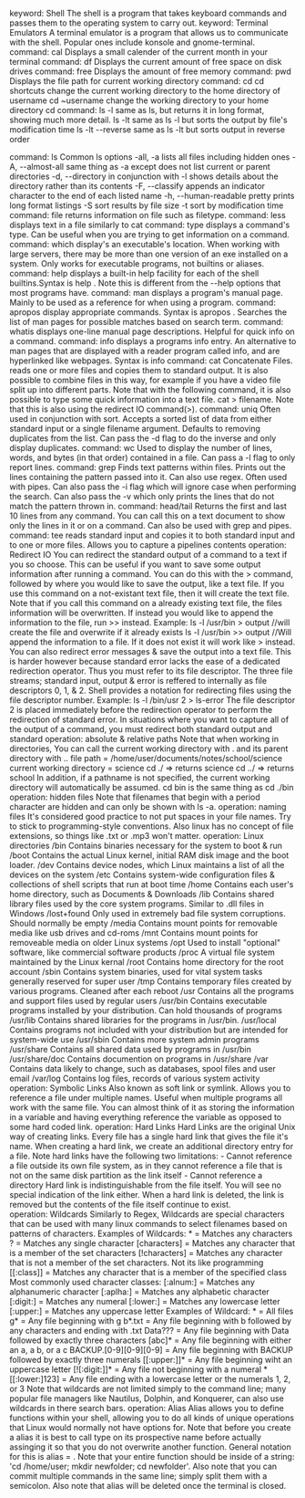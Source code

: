 keyword: Shell
	The shell is a program that takes keyboard commands and passes them to the operating system to carry out.
keyword: Terminal Emulators
	A terminal emulator is a program that allows us to communicate with the shell. Popular ones include konsole and gnome-terminal.
command: cal 
	Displays a small calender of the current month in your terminal
command: df 
	Displays the current amount of free space on disk drives
command: free
	Displays the amount of free memory
command: pwd
	Displays the file path for current working directory
command: cd 
	cd shortcuts
	change the current working directory to the home directory of username
		cd ~username
	change the working directory to your home directory 
		cd 
command: ls -l 
		same as ls, but returns it in long format, showing much more detail.
	ls -lt 
		same as ls -l but sorts the output by file's modification time
	ls -lt --reverse 
		same as ls -lt but sorts output in reverse order

command: ls
	Common ls options
	-all, -a
		lists all files including hidden ones
	-A, --almost-all
		same thing as -a except does not list current or parent directories
	-d, --directory
		in conjunction with -l shows details about the directory rather than its contents
	-F, --classify
		appends an indicator character to the end of each listed name
	-h, --human-readable
		pretty prints long format listings
	-S 
		sort results by file size
	-t 
		sort by modification time 
command: file <filename>
	returns information on file such as filetype.
command: less
	displays text in a file similarly to cat
command: type 
	displays a command's type. Can be useful when you are trying to get information on a command.
command: which 
	display's an executable's location. When working with large servers, there may be more than one version of an exe installed on a system.
	Only works for executable programs, not builtins or aliases. 
command: help
	displays a built-in help facility for each of the shell builtins.Syntax is help <command>.
	Note this is different from the --help options that most programs have.
command: man 
	displays a program's manual page. Mainly to be used as a reference for when using a program.
command: apropos 
	display appropriate commands. Syntax is apropos <command>. Searches the list of man pages for possible matches based on search term.
command: whatis
	displays one-line manual page descriptions. Helpful for quick info on a command. 
command: info 
	displays a programs info entry. An alternative to man pages that are displayed with a reader program called info, and are hyperlinked 
	like webpages. Syntax is info <command>
command: cat 
	Concatenate Files. reads one or more files and copies them to standard output. It is also possible to combine files in this way, 
	for example if you have a video file split up into different parts. Note that with the following command, it is also possible 
	to type some quick information into a text file.
	cat > filename. 
	Note that this is also using the redirect IO command(>). 
command: uniq 
	Often used in conjunction with sort. Accepts a sorted list of data from either standard input or a single filename argument. 
	Defaults to removing duplicates from the list. Can pass the -d flag to do the inverse and only display duplicates.
command: wc 
	Used to display the number of lines, words, and bytes (in that order) contained in a file. 
	Can pass a -l flag to only report lines. 
command: grep 
	Finds text patterns within files. Prints out the lines containing the pattern passed into it. Can also use regex. Often used with pipes. 
	Can also pass the -i flag which will ignore case when performing the search. 
	Can also pass the -v which only prints the lines that do not match the pattern thrown in. 
command: head/tail 
	Returns the first and last 10 lines from any command. You can call this on a text document to show only the lines in it or on a command.
	Can also be used with grep and pipes. 
command: tee
	reads standard input and copies it to both standard input and to one or more files. Allows you to capture a pipelines contents 
operation: Redirect IO
	You can redirect the standard output of a command to a text if you so choose. This can be useful if you want to save some output 
	information after running a command. You can do this with the > command, followed by where you would like to save the output, like a 
	text file. If you use this command on a not-existant text file, then it will create the text file. Note that if you call this command
	on a already existing text file, the files information will be overwritten. If instead you would like to append the information 
	to the file, run >> instead. 
	Example:
		ls -l /usr/bin > output //will create the file and overwrite if it already exists
		ls -l /usr/bin >> output //Will append the information to a file. If it does not exist it will work like > instead.
	You can also redirect error messages & save the output into a text file. This is harder however because standard error lacks the ease
	of a dedicated redirection operator. Thus you must refer to its file descriptor. 
	The three file streams; standard input, output & error is reffered to internally as file descriptors 0, 1, & 2. 
	Shell provides a notation for redirecting files using the file descriptor number. 
	Example:
		ls -l /bin/usr 2 > ls-error
	The file descriptor 2 is placed immediately before the redirection operator to perform the redirection of standard error. 
	In situations where you want to capture all of the output of a command, you must redirect both standard output and standard 
operation: absolute & relative paths
	Note that when working in directories, You can call the current working directory with . and its parent directory with ..
	file path = /home/user/documents/notes/school/science
	current working directory = science
	cd ./ => returns science
	cd ../ => returns school
	In addition, if a pathname is not specified, the current working directory will automatically be assumed. 
	cd bin is the same thing as cd ./bin
operation: hidden files
	Note that filenames that begin with a period character are hidden and can only be shown with ls -a.
operation: naming files
	It's considered good practice to not put spaces in your file names. Try to stick to programming-style conventions. 
	Also linux has no concept of file extensions, so things like .txt or .mp3 won't matter.
operation: Linux directories
	/bin
		Contains binaries necessary for the system to boot & run
	/boot
		Contains the actual Linux kernel, initial RAM disk image and the boot loader. 
	/dev 
		Contains device nodes, which Linux maintains a list of all the devices on the system
	/etc 
		Contains system-wide configuration files & collections of shell scripts that run at boot time
	/home
		Contains each user's home directory, such as Documents & Downloads
	/lib
		Contains shared library files used by the core system programs. Similar to .dll files in Windows
	/lost+found
		Only used in extremely bad file system corruptions. Should normally be empty
	/media
		Contains mount points for removable media like usb drives and cd-roms
	/mnt 
		Contains mount points for removeable media on older Linux systems
	/opt
		Used to install "optional" software, like commercial software products
	/proc
		A virtual file system maintained by the Linux kernal
	/root
		Contains home directory for the root account
	/sbin
		Contains system binaries, used for vital system tasks generally reserved for super user
	/tmp 
		Contains temporary files created by various programs. Cleaned after each reboot
	/usr 
		Contains all the programs and support files used by regular users
	/usr/bin
		Contains executable programs installed by your distribution. Can hold thousands of programs
	/usr/lib
		Contains shared libraries for the programs in /usr/bin.
	/usr/local
		Contains programs not included with your distribution but are intended for system-wide use
	/usr/sbin
		Contains more system admin programs
	/usr/share
		Contains all shared data used by programs in /usr/bin
	/usr/share/doc
		Contains documention on programs in /usr/share
	/var 
		Contains data likely to change, such as databases, spool files and user email
	/var/log
		Contains log files, records of various system activity
operation: Symbolic Links
	Also known as soft link or symlink. Allows you to reference a file under multiple names. Useful when multiple programs all work with
	the same file. You can almost think of it as storing the information in a variable and having everything reference the variable as 
	opposed to some hard coded link. 
operation: Hard Links
	Hard Links are the original Unix way of creating links. Every file has a single hard link that gives the file it's name. When creating
	a hard link, we create an additional directory entry for a file. Note hard links have the following two limitations:
		- Cannot reference a file outside its own file system, as in they cannot reference a file that is not on the same disk partition
		as the link itself
		- Cannot reference a directory
	Hard link is indistinguishable from the file itself. You will see no special indication of the link either. When a hard link is deleted, 
	the link is removed but the contents of the file itself continue to exist.  
operation: Wildcards
	Similarly to Regex, Wildcards are special characters that can be used with many linux commands to select filenames based on patterns
	of characters. 
	Examples of Wildcards:
		* = Matches any characters
		? = Matches any single character
		[characters] = Matches any character that is a member of the set characters
		[!characters] = Matches any character that is not a member of the set characters. Not its like programming
		[[:class]] = Matches any character that is a member of the specified class
	Most commonly used character classes:
		[:alnum:] = Matches any alphanumeric character
		[:aplha:] = Matches any alphabetic character
		[:digit:] = Matches any numeral
		[:lower:] = Matches any lowercase letter
		[:upper:] = Matches any uppercase letter
	Examples of Wildcard:
		* = All files
		g* = Any file beginning with g
		b*.txt = Any file beginning with b followed by any characters and ending with .txt
		Data??? = Any file beginning with Data followed by exactly three characters
		[abc]* = Any file beginning with either an a, a b, or a c
		BACKUP.[0-9][0-9][0-9] = Any file beginning with BACKUP followed by exactly three numerals
		[[:upper:]]* = Any file beginning wiht an uppercase letter
		[![:digit:]]* = Any file not beginning with a numeral
		*[[:lower:]123] = Any file ending with a lowercase letter or the numerals 1, 2, or 3
	Note that wildcards are not limited simply to the command line; many popular file managers like Nautilus, Dolphin, and Konquerer, can 
	also use wildcards in there search bars. 
operation: Alias
	Alias allows you to define functions within your shell, allowing you to do all kinds of unique operations that Linux would normally 
	not have options for. Note that before you create a alias it is best to call type on its prospective name before actually assinging
	it so that you do not overwrite another function. General notation for this is alias <aliasname> = <string>. Note that your entire 
	function should be inside of a string: 'cd /home/user; mkdir newfolder; cd newfolder'. Also note that you can commit multiple 
	commands in the same line; simply split them with a semicolon. Also note that alias will be deleted once the terminal is closed.
